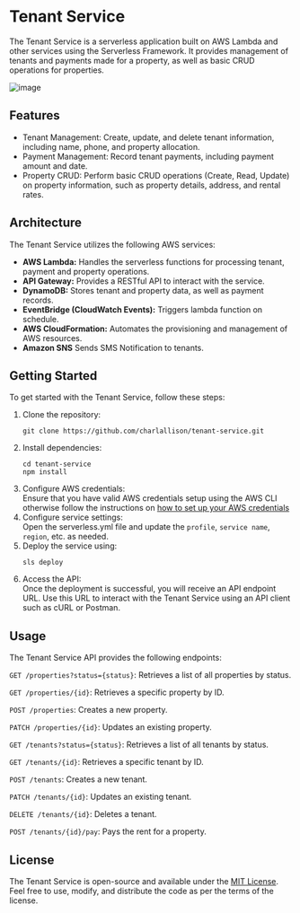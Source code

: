 # Tenant Service

The Tenant Service is a serverless application built on AWS Lambda and other services using the Serverless Framework. It provides management of tenants and payments made for a property, as well as basic CRUD operations for properties.

![image](https://github.com/charlallison/tenant-service/assets/2844422/01d78232-97f4-4ab5-bc1f-c064fa0fa899)

## Features
- Tenant Management: Create, update, and delete tenant information, including name, phone, and property allocation.
- Payment Management: Record tenant payments, including payment amount and date.
- Property CRUD: Perform basic CRUD operations (Create, Read, Update) on property information, such as property details, address, and rental rates.

## Architecture
The Tenant Service utilizes the following AWS services:

- **AWS Lambda:** Handles the serverless functions for processing tenant, payment and property operations.
- **API Gateway:** Provides a RESTful API to interact with the service.
- **DynamoDB:** Stores tenant and property data, as well as payment records.
- **EventBridge (CloudWatch Events):** Triggers lambda function on schedule.
- **AWS CloudFormation:** Automates the provisioning and management of AWS resources.
- **Amazon SNS** Sends SMS Notification to tenants.

## Getting Started
To get started with the Tenant Service, follow these steps:
1. Clone the repository:
    ```shell
    git clone https://github.com/charlallison/tenant-service.git
    ```
2. Install dependencies:
    ```shell
   cd tenant-service
   npm install
   ```
3. Configure AWS credentials:<br />
    Ensure that you have valid AWS credentials setup using the AWS CLI otherwise follow the instructions on [how to set up your AWS credentials](https://medium.com/aws-in-plain-english/serverless-development-with-aws-33fd48089ec)
4. Configure service settings:<br />
    Open the serverless.yml file and update the `profile`, `service name`, `region`, etc. as needed.
5. Deploy the service using:
    ```shell
    sls deploy
    ```
6. Access the API:<br />
   Once the deployment is successful, you will receive an API endpoint URL. Use this URL to interact with the Tenant Service using an API client such as cURL or Postman.

## Usage
The Tenant Service API provides the following endpoints:

`GET /properties?status={status}`: Retrieves a list of all properties by status.

`GET /properties/{id}`: Retrieves a specific property by ID.

`POST /properties`: Creates a new property.

`PATCH /properties/{id}`: Updates an existing property.

`GET /tenants?status={status}`: Retrieves a list of all tenants by status.

`GET /tenants/{id}`: Retrieves a specific tenant by ID.

`POST /tenants`: Creates a new tenant.

`PATCH /tenants/{id}`: Updates an existing tenant.

`DELETE /tenants/{id}`: Deletes a tenant.

`POST /tenants/{id}/pay`: Pays the rent for a property.

## License
The Tenant Service is open-source and available under the [MIT License](https://opensource.org/licenses/MIT). Feel free to use, modify, and distribute the code as per the terms of the license.